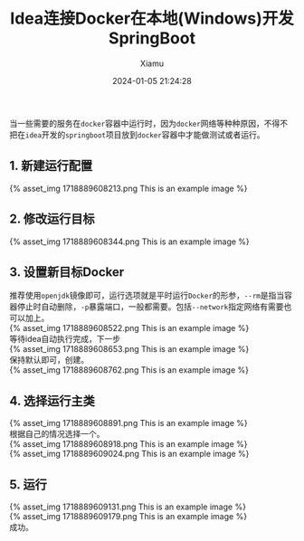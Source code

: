 ﻿---
layout: post
title: Idea连接Docker在本地(Windows)开发SpringBoot
date: 2024-01-05 21:24:28
author: 'Xiamu'
cover: /2024/01/05/2024-H1/2024-01-05-21-24-28/1718889609179.png
thumbnail: /2024/01/05/2024-H1/2024-01-05-21-24-28/1718889609179.png
tags:
- intellij-idea
- docker
- spring boot
categories:
- 其他

---


当一些需要的服务在`docker`容器中运行时，因为`docker`网络等种种原因，不得不把在`idea`开发的`springboot`项目放到`docker`容器中才能做测试或者运行。

## 1. 新建运行配置

{% asset_img 1718889608213.png This is an example image %}

## 2. 修改运行目标

{% asset_img 1718889608344.png This is an example image %}

## 3. 设置新目标Docker

推荐使用`openjdk`镜像即可，运行选项就是平时运行`Docker`的形参，`--rm`是指当容器停止时自动删除，`-p`暴露端口，一般都需要。包括`--network`指定网络有需要也可以加上。  
{% asset_img 1718889608522.png This is an example image %}  
等待idea自动执行完成，下一步  
{% asset_img 1718889608653.png This is an example image %}  
保持默认即可，创建。  
{% asset_img 1718889608762.png This is an example image %}

## 4. 选择运行主类

{% asset_img 1718889608891.png This is an example image %}  
根据自己的情况选择一个。  
{% asset_img 1718889608918.png This is an example image %}  
{% asset_img 1718889609024.png This is an example image %}

## 5. 运行

{% asset_img 1718889609131.png This is an example image %}  
{% asset_img 1718889609179.png This is an example image %}  
成功。

